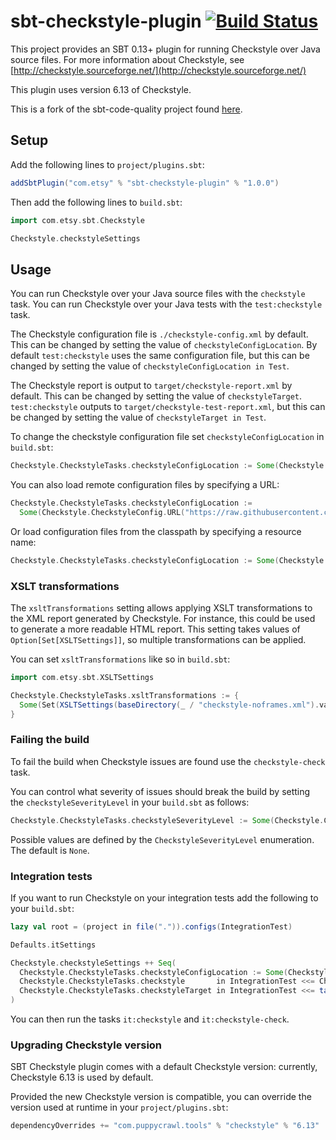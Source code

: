 # sbt-checkstyle-plugin [![Build Status](https://travis-ci.org/etsy/sbt-checkstyle-plugin.svg?branch=master)](https://travis-ci.org/etsy/sbt-checkstyle-plugin)

This project provides an SBT 0.13+ plugin for running Checkstyle over
Java source files.  For more information about Checkstyle, see
[http://checkstyle.sourceforge.net/](http://checkstyle.sourceforge.net/)

This plugin uses version 6.13 of Checkstyle.

This is a fork of the sbt-code-quality project found
[here](https://github.com/corux/sbt-code-quality).

## Setup

Add the following lines to `project/plugins.sbt`:

```scala
addSbtPlugin("com.etsy" % "sbt-checkstyle-plugin" % "1.0.0")
```

Then add the following lines to `build.sbt`:

```scala
import com.etsy.sbt.Checkstyle

Checkstyle.checkstyleSettings
```

## Usage

You can run Checkstyle over your Java source files with the
`checkstyle` task.  You can run Checkstyle over your Java tests with
the `test:checkstyle` task.

The Checkstyle configuration file is `./checkstyle-config.xml` by
default.  This can be changed by setting the value of
`checkstyleConfigLocation`.  By default `test:checkstyle` uses the same
configuration file, but this can be changed by setting the value of
`checkstyleConfigLocation in Test`.

The Checkstyle report is output to `target/checkstyle-report.xml` by
default.  This can be changed by setting the value of
`checkstyleTarget`.  `test:checkstyle` outputs to
`target/checkstyle-test-report.xml`, but this can be changed by
setting the value of `checkstyleTarget in Test`.

To change the checkstyle configuration file set `checkstyleConfigLocation` in `build.sbt`:
```scala
Checkstyle.CheckstyleTasks.checkstyleConfigLocation := Some(Checkstyle.CheckstyleConfig.File("checkstyle-config.xml"))
```

You can also load remote configuration files by specifying a URL:
```scala
Checkstyle.CheckstyleTasks.checkstyleConfigLocation :=
  Some(Checkstyle.CheckstyleConfig.URL("https://raw.githubusercontent.com/checkstyle/checkstyle/master/config/checkstyle_checks.xml"))
```

Or load configuration files from the classpath by specifying a resource name:
```scala
Checkstyle.CheckstyleTasks.checkstyleConfigLocation := Some(Checkstyle.CheckstyleConfig.File("com/etsy/checkstyle-config.xml"))
```

### XSLT transformations

The `xsltTransformations` setting allows applying XSLT transformations to the XML report generated by Checkstyle.  For instance, this could be used to generate a more readable HTML report.  This setting takes values of `Option[Set[XSLTSettings]]`, so multiple transformations can be applied.

You can set `xsltTransformations` like so in `build.sbt`:
```scala
import com.etsy.sbt.XSLTSettings

Checkstyle.CheckstyleTasks.xsltTransformations := {
  Some(Set(XSLTSettings(baseDirectory(_ / "checkstyle-noframes.xml").value, target(_ / "checkstyle-report.html").value)))
}
```

### Failing the build

To fail the build when Checkstyle issues are found use the `checkstyle-check` task.

You can control what severity of issues should break the build by setting the `checkstyleSeverityLevel` in your `build.sbt` as follows:
```scala
Checkstyle.CheckstyleTasks.checkstyleSeverityLevel := Some(Checkstyle.CheckstyleSeverityLevel.Error)
```

Possible values are defined by the `CheckstyleSeverityLevel` enumeration. The default is `None`.

### Integration tests

If you want to run Checkstyle on your integration tests add the following to your `build.sbt`:
```scala
lazy val root = (project in file(".")).configs(IntegrationTest)

Defaults.itSettings

Checkstyle.checkstyleSettings ++ Seq(
  Checkstyle.CheckstyleTasks.checkstyleConfigLocation := Some(Checkstyle.CheckstyleConfig.File("my-checkstyle-config.xml")),
  Checkstyle.CheckstyleTasks.checkstyle       in IntegrationTest <<= Checkstyle.checkstyleTask(IntegrationTest),
  Checkstyle.CheckstyleTasks.checkstyleTarget in IntegrationTest <<= target(_ / "checkstyle-integration-test-report.xml")
)
```

You can then run the tasks `it:checkstyle` and `it:checkstyle-check`.

### Upgrading Checkstyle version

SBT Checkstyle plugin comes with a default Checkstyle version: currently, Checkstyle 6.13 is used by default.

Provided the new Checkstyle version is compatible, you can override the version used at runtime in your `project/plugins.sbt`:

```scala
dependencyOverrides += "com.puppycrawl.tools" % "checkstyle" % "6.13"
```
